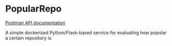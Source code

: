 # PopularRepo

[Postman API documentation](https://documenter.getpostman.com/view/17281147/TzzHnYuj)

A simple dockerized Python/Flask-based service for evaluating how popular a certain repository is
